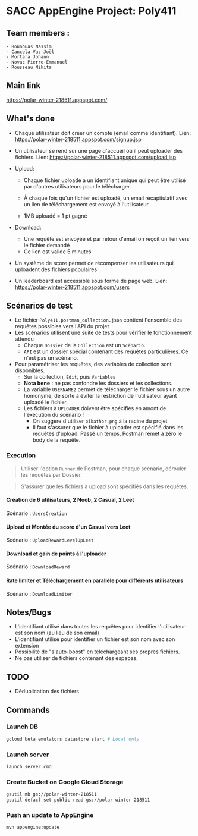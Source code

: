 # SACC AppEngine Project: Poly411

## Team members :

    - Bounouas Nassim
    - Cancela Vaz Joël
    - Mortara Johann
    - Novac Pierre-Emmanuel
    - Rousseau Nikita

## Main link

https://polar-winter-218511.appspot.com/

## What's done

- Chaque utilisateur doit créer un compte (email comme identifiant). Lien: https://polar-winter-218511.appspot.com/signup.jsp

- Un utilisateur se rend sur une page d'accueil où il peut uploader des fichiers. Lien: https://polar-winter-218511.appspot.com/upload.jsp

- Upload:
    - Chaque fichier uploadé a un identifiant unique qui peut être utilisé par d'autres utilisateurs pour le télécharger.

    - À chaque fois qu'un fichier est uploadé, un email récapitulatif avec un lien de téléchargement est envoyé à l'utilisateur
    - 1MB uploadé = 1 pt gagné
- Download:
    - Une requête est envoyée et par retour d'email on reçoit un lien vers le fichier demandé
    - Ce lien est valide 5 minutes
- Un système de score permet de récompenser les utilisateurs qui uploadent des fichiers populaires
- Un leaderboard est accessible sous forme de page web. Lien: https://polar-winter-218511.appspot.com/users

## Scénarios de test

- Le fichier `Poly411.postman_collection.json` contient l'ensemble des requêtes possibles vers l'API du projet
- Les scénarios utilisent une suite de tests pour vérifier le fonctionnement attendu
  * Chaque `Dossier` de la `Collection` est un `Scénario`.
  * `API` est un dossier spécial contenant des requêtes particulières. Ce n'est pas un scénario.
- Pour paramétriser les requêtes, des variables de collection sont disponibles.
  * Sur la collection, `Edit`, puis `Variables`
  * __Nota bene__ : ne pas confondre les dossiers et les collections.
  * La variable `USERNAME2` permet de télécharger le fichier sous un autre homonyme, de sorte à éviter la restriction de l'utilisateur ayant uploadé le fichier.
  * Les fichiers à `UPLOADER` doivent être spécifiés en amont de l'exécution du scénario !
    * On suggère d'utiliser `pikathor.png` à la racine du projet
    * Il faut s'assurer que le fichier à uploader est spécifié dans les requêtes d'upload. Passé un temps, Postman remet à zéro le body de la requête.

### Execution

>Utiliser l'option `Runner` de Postman, pour chaque scénario, dérouler les requêtes par Dossier.

>S'assurer que les fichiers à upload sont spécifiés dans les requêtes.

#### Création de 6 utilisateurs, 2 Noob, 2 Casual, 2 Leet

Scénario : `UsersCreation`

#### Upload et Montée du score d'un Casual vers Leet

Scénario : `UploadRewardLevelUpLeet`

#### Download et gain de points à l'uploader

Scénario : `DownloadReward`

#### Rate limiter et Téléchargement en parallèle pour différents utilisateurs

Scénario : `DownloadLimiter`

## Notes/Bugs

- L'identifiant utilisé dans toutes les requêtes pour identifier l'utilisateur est son nom (au lieu de son email)
- L'identifiant utilisé pour identifier un fichier est son nom avec son extension
- Possibilité de "s'auto-boost" en téléchargeant ses propres fichiers.
- Ne pas utiliser de fichiers contenant des espaces.

## TODO

- Déduplication des fichiers

## Commands

### Launch DB

```bash
gcloud beta emulators datastore start # Local only
```

### Launch server

```bash
launch_server.cmd
```

### Create Bucket on Google Cloud Storage

```bash
gsutil mb gs://polar-winter-218511
gsutil defacl set public-read gs://polar-winter-218511
```

### Push an update to AppEngine

```bash
mvn appengine:update
```
